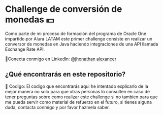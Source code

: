 # Challenge de conversión de monedas 💵

Como parte de mi proceso de formación del programa de Oracle One impartido por Alura LATAM este primer challenge consiste en realizar un conversor de monedas en Java haciendo integraciones de una API llamada Exchange Rate API.

🚀Conecta conmigo en LinkedIn: 
[@jhonathan alexancer](www.linkedin.com/in/jhonathan-alexander-b7b164267)


## ¿Qué encontrarás en este repositorio?

📓 Codigo: El codigo que encontrarás aqui he intentado explicarlo de la mejor manera no solo para que otras personas lo consulten en caso de tener preguntas sobre como realizar este challenge si no tambien para que me pueda servir como material de refuerzo en el futuro, si tienes alguna duda, contacta conmigo y por favor hazmela saber.
